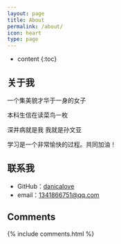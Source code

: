 ```yaml
---
layout: page
title: About
permalink: /about/
icon: heart
type: page
---
```


* content
{:toc}

## 关于我


一个集美貌才华于一身的女子

本科生信在读菜鸟一枚

深井病就是我 我就是孙文亚

学习是一个非常愉快的过程。共同加油！



## 联系我

* GitHub：[danicalove](https://github.com/danicalove)
* email：1341866751@qq.com



## Comments

{% include comments.html %}
